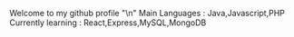 Welcome to my github profile "\n"
Main Languages : Java,Javascript,PHP
Currently learning : React,Express,MySQL,MongoDB


<!--



-->
